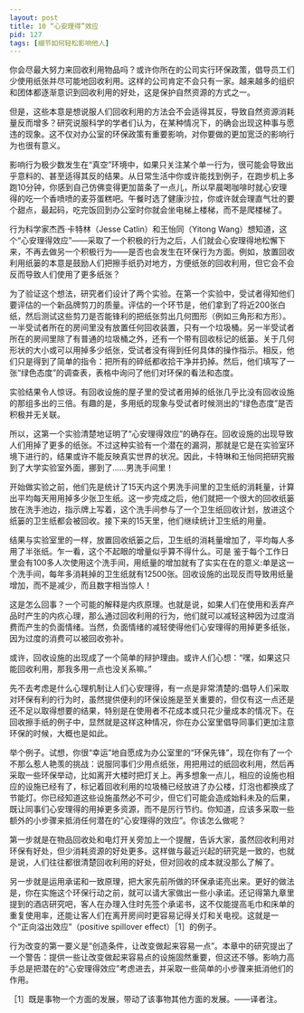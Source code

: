 ```yaml
---
layout: post
title: 10 “心安理得”效应
pid: 127
tags: [细节如何轻松影响他人]
---
```

你会尽最大努力来回收利用物品吗？或许你所在的公司实行环保政策，倡导员工们少使用纸张并尽可能地回收利用。这样的公司肯定不会只有一家。越来越多的组织和团体都逐渐意识到回收利用的好处，这是保护自然资源的方式之一。

但是，这些本意是想说服人们回收利用的方法会不会适得其反，导致自然资源消耗量反而增多？研究说服科学的学者们认为，在某种情况下，的确会出现这种事与愿违的现象。这不仅对办公室的环保政策有重要影响，对你要做的更加宽泛的影响行为也很有意义。

影响行为极少数发生在“真空”环境中，如果只关注某个单一行为，很可能会导致出乎意料的、甚至适得其反的结果。从日常生活中你或许能找到例子，在跑步机上多跑10分钟，你感到自己仿佛变得更加苗条了一点儿，所以早晨喝咖啡时就心安理得的吃一个香喷喷的麦芬蛋糕吧。午餐时选了健康沙拉，你或许就会理直气壮的要个甜点，最起码，吃完饭回到办公室时你就会坐电梯上楼梯，而不是爬楼梯了。

行为科学家杰西·卡特林（Jesse Catlin）和王怡同（Yitong Wang）想知道，这个“心安理得效应”——采取了一个积极的行为之后，人们就会心安理得地松懈下来，不再去做另一个积极行为——是否也会发生在环保行为方面。例如，放置回收利用纸篓的本意是鼓励人们把擦手纸扔对地方，方便纸张的回收利用，但它会不会反而导致人们使用了更多纸张？

为了验证这个想法，研究者们设计了两个实验。在第一个实验中，受试者得知他们要评估的一个新品牌剪刀的质量。评估的一个环节是，他们拿到了将近200张白纸，然后测试这些剪刀是否能锋利的把纸张剪出几何图形（例如三角形和方形）。一半受试者所在的房间里没有放置任何回收装置，只有一个垃圾桶。另一半受试者所在的房间里除了有普通的垃圾桶之外，还有一个带有回收标记的纸篓。关于几何形状的大小或可以用掉多少纸张，受试者没有得到任何具体的操作指示。相反，他们只是得到了简单的指令：把所有的碎纸都收拾干净并扔掉。然后，他们填写了一张“绿色态度”的调查表，表格中询问了他们对环保的看法和态度。

实验结果令人惊讶。有回收设施的屋子里的受试者用掉的纸张几乎比没有回收设施的那组多出的三倍。有趣的是，多用纸的现象与受试者时候测出的“绿色态度”是否积极并无关联。

所以，这第一个实验清楚地证明了“心安理得效应”的确存在。回收设施的出现导致人们用掉了更多的纸张。不过这种实验有一个潜在的漏洞，那就是它是在实验室环境下进行的，结果或许不能反映真实世界的状况。因此，卡特琳和王怡同把研究搬到了大学实验室外面，挪到了……男洗手间里！

开始做实验之前，他们先是统计了15天内这个男洗手间里的卫生纸的消耗量，计算出平均每天用用掉多少张卫生纸。这一步完成之后，他们就把一个很大的回收纸篓放在洗手池边，指示牌上写着，这个洗手间参与了一个卫生纸回收计划，放进这个纸篓的卫生纸都会被回收。接下来的15天里，他们继续统计卫生纸的用量。

结果与实验室里的一样，放置回收纸篓之后，卫生纸的消耗量增加了，平均每人多用了半张纸。乍一看，这个不起眼的增量似乎算不得什么。可是 鉴于每个工作日里会有100多人次使用这个洗手间，用纸量的增加就有了实实在在的意义:单是这一个洗手间，每年多消耗掉的卫生纸就有12500张。回收设施的出现反而导致用纸量增加，而不是减少，而且数字相当惊人！

这是怎么回事？一个可能的解释是内疚原理。也就是说，如果人们在使用和丢弃产品时产生的内疚心理，那么通过回收利用的行为，他们就可以减轻这种因为过度消费而产生的负面情绪。当然，负面情绪的减轻使得他们心安理得的用掉更多纸张，因为过度的消费可以被回收弥补。

或许，回收设施的出现成了一个简单的辩护理由。或许人们心想：“嘿，如果这只能回收利用，那我多用一点也没关系嘛。”

先不去考虑是什么心理机制让人们心安理得，有一点是非常清楚的:倡导人们采取对环保有利的行为时，虽然提供便利的环保设施是至关重要的，但仅有这一点还是还不足以取得想要的结果，特别是在使用者不花成本或只花少量成本的情况下。在回收擦手纸的例子中，显然就是这样这种情况，你在办公室里倡导同事们更加注意环保的时候，大概也是如此。

举个例子。试想，你很“幸运”地自愿成为办公室里的“环保先锋”，现在你有了一个不那么惹人艳羡的挑战：说服同事们少用点纸张，用把用过的纸回收利用，然后再采取一些环保举动，比如离开大楼时把灯关上。再多想象一点儿，相应的设施也相应的设施已经有了，标记着回收利用的垃圾桶已经放进了办公楼，灯泡也都换成了节能灯。你已经知道这些设施虽然必不可少，但它们可能会造成始料未及的后果，既让同事们心安理得的用掉更多资源，而不是厉行节约。你知道，应该多采取一些额外的小步骤来抵消任何潜在的“心安理得的效应”。你该怎么做呢？

第一步就是在物品回收处和电灯开关旁加上一个提醒，告诉大家，虽然回收利用对环保有好处，但少消耗资源的好处更多。这样做与最近兴起的研究是一致的，也就是说，人们往往都很清楚回收利用的好处，但对回收的成本就没那么了解了。

另一步就是运用承诺和一致原理，把大家先前所做的环保承诺亮出来。更好的做法是，你在实施这个环保行动之前，就可以请大家做出一些小承诺。还记得第九章里提到的酒店研究吧，客人在办理入住时先签个承诺书，这不仅能提高毛巾和床单的重复使用率，还能让客人们在离开房间时更容易记得关灯和关电视。这就是一个“正向溢出效应”（positive spillover effect）［1］的例子。

行为改变的第一要义是“创造条件，让改变做起来容易一点”。本章中的研究提出了一个警告：提供一些让改变做起来容易点的设施固然重要，但这还不够。影响力高手总是把潜在的“心安理得效应”考虑进去，并采取一些简单的小步骤来抵消他们的作用。

［1］既是事物一个方面的发展，带动了该事物其他方面的发展。——译者注。
